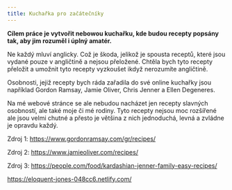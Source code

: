 ```yaml
---
title: Kuchařka pro začátečníky
---
```


**Cílem práce je vytvořit nebowou kuchařku, kde budou recepty popsány tak, aby jim rozuměl i úplný amatér.**

Ne každý mluví anglicky. Což je škoda, jelikož je spousta receptů, které jsou vydané pouze v angličtině a nejsou přeložené. Chtěla bych tyto recepty přeložit a umožnit tyto recepty vyzkoušet ikdyž nerozumíte angličtině.

Osobnosti, jejiž recepty bych ráda zařadila do své online kuchařky jsou například Gordon Ramsay, Jamie Oliver, Chris Jenner a Ellen Degeneres.

Na mé webové stránce se ale nebudou nacházet jen recepty slavných osobností, ale také moje či mé rodiny. Tyto recepty nejsou moc rozšířené ale jsou velmi chutné a přesto je většina z nich jednoduchá, levná a zvládne je opravdu každý.

Zdroj 1: https://www.gordonramsay.com/gr/recipes/

Zdroj 2: https://www.jamieoliver.com/recipes/

Zdroj 3: https://people.com/food/kardashian-jenner-family-easy-recipes/

https://eloquent-jones-048cc6.netlify.com/


